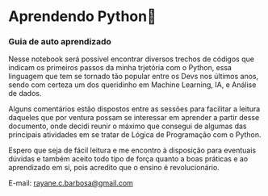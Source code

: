 # Aprendendo Python:snake:

### Guia de auto aprendizado

Nesse notebook será possível encontrar diversos trechos de códigos que indicam os primeiros passos da minha trjetória com o Python, essa linguagem que tem se tornado tão popular entre os Devs nos últimos anos, sendo com certeza um dos queridinho em Machine Learning, IA, e Análise de dados. 

Alguns comentários estão dispostos entre as sessões para facilitar a leitura daqueles que por ventura possam se interessar em aprender a partir desse documento, onde decidi reunir o máximo que consegui de algumas das principais atividades em se tratar de Lógica de Programação com o Python.

Espero que seja de fácil leitura e me encontro à disposição para eventuais dúvidas e também aceito todo tipo de força quanto a boas práticas e ao aprendizado em si, pois acredito que o ensino é revolucionário.



E-mail: rayane.c.barbosa@gmail.com